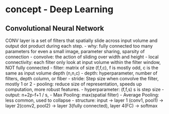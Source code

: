 # concept - Deep Learning

## Convolutional Neural Network
CONV layer is a set of filters that spatially slide across input volume and output dot product during each step.
    - why: fully connected too many parameters for even a small image, parameter sharing, sparsity of connection
    - convolve: the action of sliding over width and height
    - local connectivity: each filter only look at input volume within the filter window, NOT fully connected
    - filter: matrix of size (f,f,c), f is mostly odd, c is the same as input volume depth (n,n,c)
    - depth: hyperparameter, number of filters, depth column, or fiber
    - stride: Step size when convolve the filter, mostly 1 or 2
    - pooling: reduce size of representation, speeds up computation, more robust features.
        - hyperparameter: (f,f,s) s is step size
        - output: n+2p-f+1 / s,
            - Max Pooling: max(spatial filter)
            - Average Pooling: less common, used to collapse
    - structure: input -> layer 1 (conv1, pool1) -> layer 2(conv2, pool2) -> layer 3(fully connected), layer 4(FC) -> softmax
